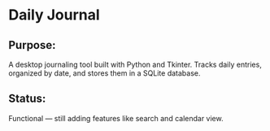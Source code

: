 # Daily Journal
## Purpose: 
 A desktop journaling tool built with Python and Tkinter. Tracks daily entries, organized by date, and stores them in a SQLite database.

## Status: 
 Functional — still adding features like search and calendar view.
